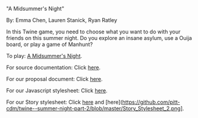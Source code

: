 ﻿"A Midsummer's Night"

By: Emma Chen, Lauren Stanick, Ryan Ratley

In this Twine game, you need to choose what you want to do with your friends on this summer night. Do you explore an insane asylum, use a Ouija board, or play a game of Manhunt?

To play: [A Midsummer's Night]().

For source documentation: Click [here](https://github.com/pitt-cdm/twine--summer-night-part-2/blob/master/Sources.md).

For our proposal document: Click [here](https://github.com/pitt-cdm/twine--summer-night-part-2/blob/master/PROPOSAL.md).

For our Javascript stylesheet: Click [here](https://github.com/pitt-cdm/twine--summer-night-part-2/blob/master/javascript_stylesheet.png).

For our Story stylesheet: Click [here](https://github.com/pitt-cdm/twine--summer-night-part-2/blob/master/Story_stylesheet_1.png) and [here](https://github.com/pitt-cdm/twine--summer-night-part-2/blob/master/Story_Stylesheet_2.png].